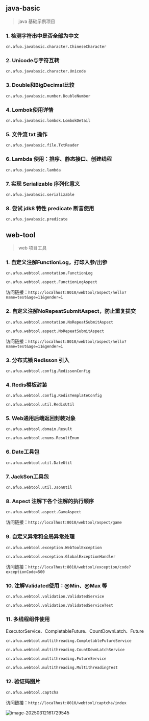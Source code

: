 ## java-basic

> java 基础示例项目
### 1. 检测字符串中是否全部为中文

`cn.afuo.javabasic.character.ChineseCharacter`

### 2. Unicode与字符互转

`cn.afuo.javabasic.character.Unicode`

### 3. Double和BigDecimal比较

`cn.afuo.javabasic.number.DoubleNumber`

### 4. Lombok使用详情

`cn.afuo.javabasic.lombok.LombokDetail`

### 5. 文件流 txt 操作

`cn.afuo.javabasic.file.TxtReader`

### 6. Lambda 使用：排序、静态接口、创建线程

`cn.afuo.javabasic.lambda`

### 7. 实现 Serializable 序列化意义

`cn.afuo.javabasic.serializable`

### 8. 尝试 jdk8 特性 predicate 断言使用

`cn.afuo.javabasic.predicate`

## web-tool

> web 项目工具
### 1. 自定义注解FunctionLog，打印入参/出参

`cn.afuo.webtool.annotation.FunctionLog` 

`cn.afuo.webtool.aspect.FunctionLogAspect`

访问链接：`http://localhost:8010/webtool/aspect/hello?name=test&age=11&gender=1`

### 2. 自定义注解NoRepeatSubmitAspect，防止重复提交

`cn.afuo.webtool.annotation.NoRepeatSubmitAspect` 

`cn.afuo.webtool.aspect.NoRepeatSubmitAspect`

访问链接：`http://localhost:8010/webtool/aspect/hello?name=test&age=11&gender=1`

### 3. 分布式锁 Redisson 引入

`cn.afuo.webtool.config.RedissonConfig`

### 4. Redis模板封装

`cn.afuo.webtool.config.RedisTemplateConfig`

 `cn.afuo.webtool.util.RedisUtil`

### 5. Web通用后端返回封装对象

`cn.afuo.webtool.domain.Result`

 `cn.afuo.webtool.enums.ResultEnum`

### 6. Date工具包

`cn.afuo.webtool.util.DateUtil`

### 7. JackSon工具包

`cn.afuo.webtool.util.JsonUtil`

### 8. Aspect 注解下各个注解的执行顺序

`cn.afuo.webtool.aspect.GameAspect` 

访问链接：`http://localhost:8010/webtool/aspect/game`

### 9. 自定义异常和全局异常处理

`cn.afuo.webtool.exception.WebToolException`

`cn.afuo.webtool.exception.GlobalExceptionHandler`

访问链接：`http://localhost:8010/webtool/exception/code?exceptionCode=500`

### 10. 注解Validated使用：@Min、@Max 等

`cn.afuo.webtool.validation.ValidatedService`

`cn.afuo.webtool.validation.ValidatedServiceTest`

### 11. 多线程组件使用

ExecutorService、CompletableFuture、CountDownLatch、Future

`cn.afuo.webtool.multithreading.CompletableFutureService`

`cn.afuo.webtool.multithreading.CountDownLatchService`

`cn.afuo.webtool.multithreading.FutureService`

`cn.afuo.webtool.multithreading.MultithreadingTest`

### 12. 验证码图片

`cn.afuo.webtool.captcha`

访问链接：`http://localhost:8010/webtool/captcha/index`

![image-20250312161729545](https://afuo-blog.oss-cn-beijing.aliyuncs.com/demo/web-tool/image-20250312161729545.png)
